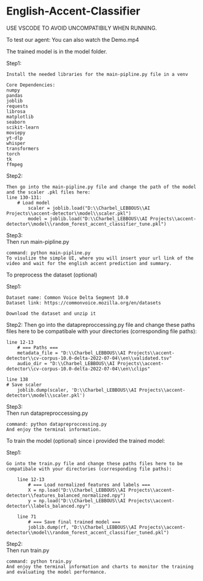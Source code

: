 # English-Accent-Classifier

USE VSCODE TO AVOID UNCOMPATIBILY WHEN RUNNING.

To test our agent: You can also watch the Demo.mp4

The trained model is in the model folder.

Step1:

    Install the needed libraries for the main-pipline.py file in a venv
    
    Core Dependencies:
    numpy
    pandas
    joblib
    requests
    librosa
    matplotlib
    seaborn
    scikit-learn
    moviepy
    yt-dlp
    whisper
    transformers
    torch
    tk
    ffmpeg       

Step2:

    Then go into the main-pipline.py file and change the path of the model and the scaler .pkl files here:
    line 130-131:
        # Load model
            scaler = joblib.load("D:\\Charbel_LEBBOUS\\AI Projects\\accent-detector\\model\\scaler.pkl")
            model = joblib.load("D:\\Charbel_LEBBOUS\\AI Projects\\accent-detector\\model\\random_forest_accent_classifier_tune.pkl")

Step3:            
    Then run main-pipline.py

    command: python main-pipline.py 
    To visulize the simple UI, where you will insert your url link of the video and wait for the english accent prediction and summary.


To preprocess the dataset (optional)

Step1:

    Dataset name: Common Voice Delta Segment 10.0
    Dataset link: https://commonvoice.mozilla.org/en/datasets

    Download the dataset and unzip it

Step2:
    Then go into the datapreproccessing.py file and change these paths files here to be compatibale with your directories (corresponding file paths):

    line 12-13
        # === Paths ===
        metadata_file = "D:\\Charbel_LEBBOUS\\AI Projects\\accent-detector\\cv-corpus-10.0-delta-2022-07-04\\en\\validated.tsv"
        audio_dir = "D:\\Charbel_LEBBOUS\\AI Projects\\accent-detector\\cv-corpus-10.0-delta-2022-07-04\\en\\clips"

    line 138
    # Save scaler
        joblib.dump(scaler, 'D:\\Charbel_LEBBOUS\\AI Projects\\accent-detector\\model\\scaler.pkl')

Step3:            
    Then run datapreproccessing.py

    command: python datapreproccessing.py 
    And enjoy the terminal information.

To train the model (optional) since i provided the trained model:

Step1:

    Go into the train.py file and change these paths files here to be compatibale with your directories (corresponding file paths):

        line 12-13
            # === Load normalized features and labels ===
            X = np.load("D:\\Charbel_LEBBOUS\\AI Projects\\accent-detector\\features_balanced_normalized.npy")
            y = np.load("D:\\Charbel_LEBBOUS\\AI Projects\\accent-detector\\labels_balanced.npy")

        line 71
            # === Save final trained model ===
            joblib.dump(rf, "D:\\Charbel_LEBBOUS\\AI Projects\\accent-detector\\model\\random_forest_accent_classifier_tuned.pkl")

Step2:            
    Then run train.py

    command: python train.py 
    And enjoy the terminal information and charts to monitor the training and evaluating the model performance.

